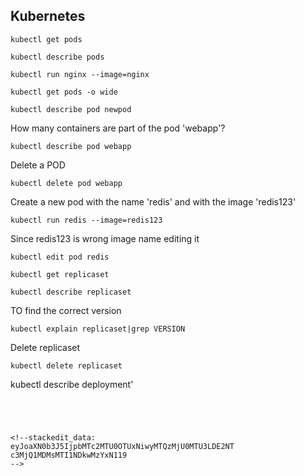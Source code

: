 Kubernetes
-
```
kubectl get pods
```
```
kubectl describe pods
```
```
kubectl run nginx --image=nginx
```
```
kubectl get pods -o wide
```
```
kubectl describe pod newpod
```

How many containers are part of the pod 'webapp'?
```
kubectl describe pod webapp
```
Delete a POD
```
kubectl delete pod webapp
```
Create a new pod with the name 'redis' and with the image 'redis123'
```
kubectl run redis --image=redis123
```
Since redis123 is wrong image name editing it
```
kubectl edit pod redis
```


```
kubectl get replicaset
```
```
kubectl describe replicaset
```
TO find the correct version
```
kubectl explain replicaset|grep VERSION
```
Delete replicaset
```
kubectl delete replicaset
```
kubectl describe deployment'
```




<!--stackedit_data:
eyJoaXN0b3J5IjpbMTc2MTU0OTUxNiwyMTQzMjU0MTU3LDE2NT
c3MjQ1MDMsMTI1NDkwMzYxN119
-->